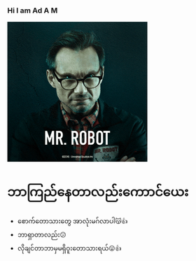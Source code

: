 ### Hi I am Ad A M 




<img alt="" border="0" width="320" data-original-height="455" data-original-width="728" src="68747470733a2f2f6d656469612e67697068792e636f6d2f6d656469612f336f456a4857706956494f475854356c396d2f67697068792e676966.gif"> 
         
# ဘာကြည်နေတာလည်းကောာင်ယေး
- စောက်တောသားတွေ အာလုံးမဂ်လာပါ😽👍
- ဘာရှာတာလည်း😕
- လိုချင်တာဘာမှမရှိဝူးတောသားရယ်😛👍
